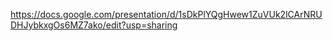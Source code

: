
https://docs.google.com/presentation/d/1sDkPlYQgHwew1ZuVUk2lCArNRUDHJybkxgOs6MZ7ako/edit?usp=sharing
